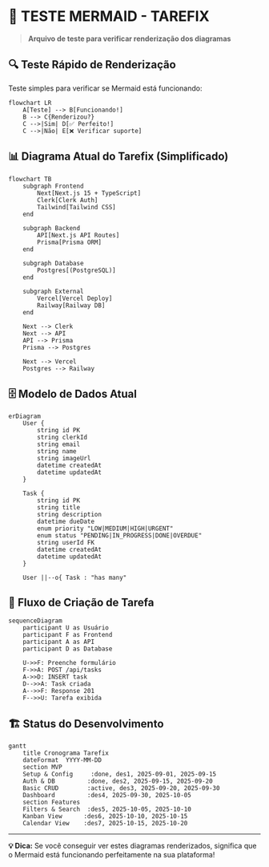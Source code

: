 # 🧪 **TESTE MERMAID - TAREFIX**

> **Arquivo de teste para verificar renderização dos diagramas**

## 🔍 **Teste Rápido de Renderização**

Teste simples para verificar se Mermaid está funcionando:

```mermaid
flowchart LR
    A[Teste] --> B[Funcionando!]
    B --> C{Renderizou?}
    C -->|Sim| D[✅ Perfeito!]
    C -->|Não| E[❌ Verificar suporte]
```

## 📊 **Diagrama Atual do Tarefix (Simplificado)**

```mermaid
flowchart TB
    subgraph Frontend
        Next[Next.js 15 + TypeScript]
        Clerk[Clerk Auth]
        Tailwind[Tailwind CSS]
    end
    
    subgraph Backend
        API[Next.js API Routes]
        Prisma[Prisma ORM]
    end
    
    subgraph Database
        Postgres[(PostgreSQL)]
    end
    
    subgraph External
        Vercel[Vercel Deploy]
        Railway[Railway DB]
    end
    
    Next --> Clerk
    Next --> API
    API --> Prisma
    Prisma --> Postgres
    
    Next --> Vercel
    Postgres --> Railway
```

## 🗄️ **Modelo de Dados Atual**

```mermaid
erDiagram
    User {
        string id PK
        string clerkId
        string email
        string name
        string imageUrl
        datetime createdAt
        datetime updatedAt
    }
    
    Task {
        string id PK
        string title
        string description
        datetime dueDate
        enum priority "LOW|MEDIUM|HIGH|URGENT"
        enum status "PENDING|IN_PROGRESS|DONE|OVERDUE"
        string userId FK
        datetime createdAt
        datetime updatedAt
    }
    
    User ||--o{ Task : "has many"
```

## 🔄 **Fluxo de Criação de Tarefa**

```mermaid
sequenceDiagram
    participant U as Usuário
    participant F as Frontend
    participant A as API
    participant D as Database
    
    U->>F: Preenche formulário
    F->>A: POST /api/tasks
    A->>D: INSERT task
    D-->>A: Task criada
    A-->>F: Response 201
    F-->>U: Tarefa exibida
```

## 🏗️ **Status do Desenvolvimento**

```mermaid
gantt
    title Cronograma Tarefix
    dateFormat  YYYY-MM-DD
    section MVP
    Setup & Config     :done, des1, 2025-09-01, 2025-09-15
    Auth & DB         :done, des2, 2025-09-15, 2025-09-20
    Basic CRUD        :active, des3, 2025-09-20, 2025-09-30
    Dashboard         :des4, 2025-09-30, 2025-10-05
    section Features
    Filters & Search  :des5, 2025-10-05, 2025-10-10
    Kanban View      :des6, 2025-10-10, 2025-10-15
    Calendar View    :des7, 2025-10-15, 2025-10-20
```

---

**💡 Dica:** Se você conseguir ver estes diagramas renderizados, significa que o Mermaid está funcionando perfeitamente na sua plataforma!
